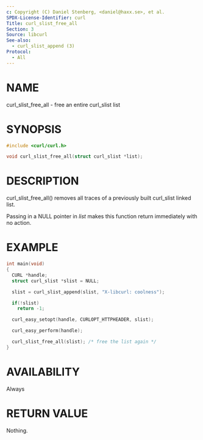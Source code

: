 ```yaml
---
c: Copyright (C) Daniel Stenberg, <daniel@haxx.se>, et al.
SPDX-License-Identifier: curl
Title: curl_slist_free_all
Section: 3
Source: libcurl
See-also:
  - curl_slist_append (3)
Protocol:
  - All
---
```


# NAME

curl_slist_free_all - free an entire curl_slist list

# SYNOPSIS

~~~c
#include <curl/curl.h>

void curl_slist_free_all(struct curl_slist *list);
~~~

# DESCRIPTION

curl_slist_free_all() removes all traces of a previously built curl_slist
linked list.

Passing in a NULL pointer in *list* makes this function return immediately
with no action.

# EXAMPLE

~~~c
int main(void)
{
  CURL *handle;
  struct curl_slist *slist = NULL;

  slist = curl_slist_append(slist, "X-libcurl: coolness");

  if(!slist)
    return -1;

  curl_easy_setopt(handle, CURLOPT_HTTPHEADER, slist);

  curl_easy_perform(handle);

  curl_slist_free_all(slist); /* free the list again */
}
~~~

# AVAILABILITY

Always

# RETURN VALUE

Nothing.
